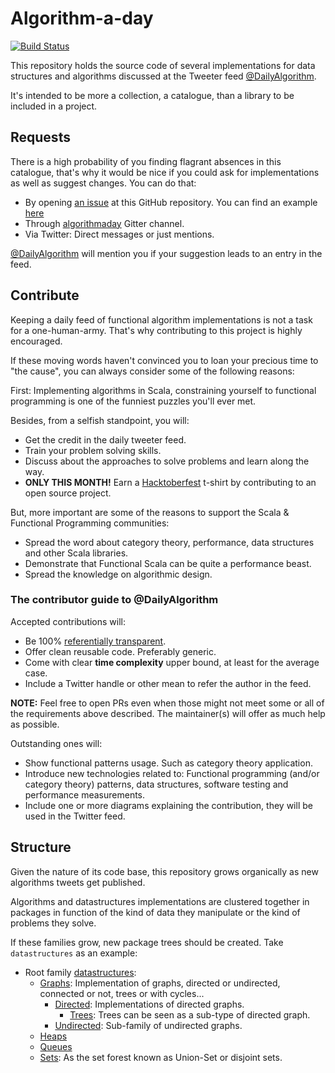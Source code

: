 # Algorithm-a-day
[![Build Status](https://travis-ci.org/pfcoperez/algorithmaday.svg?branch=master)](https://travis-ci.org/pfcoperez/algorithmaday)

This repository holds the source code of several implementations for data structures and algorithms discussed at the Tweeter feed [@DailyAlgorithm](https://twitter.com/DailyAlgorithm).

It's intended to be more a collection, a catalogue, than a library to be included in a project.

## Requests

There is a high probability of you finding flagrant absences in this catalogue, that's why it would be nice if you could ask for implementations as well as suggest changes. You can do that:

 - By opening [an issue](https://github.com/pfcoperez/algorithmaday/issues/new) at this GitHub repository. You can find an example [here](https://github.com/pfcoperez/algorithmaday/issues/7)
 - Through [algorithmaday](https://gitter.im/algorithmaday) Gitter channel.
 - Via Twitter: Direct messages or just mentions.

[@DailyAlgorithm](https://twitter.com/DailyAlgorithm) will mention you if your suggestion leads to an entry in the feed.

## Contribute

Keeping a daily feed of functional algorithm implementations is not
a task for a one-human-army. That's why contributing to this project is highly encouraged.

If these moving words haven't convinced you to loan your precious time to "the cause", you can always consider some of the following reasons:

First: Implementing algorithms in Scala, constraining yourself to functional
programming is one of the funniest puzzles you'll ever met.

Besides, from a selfish standpoint, you will:

* Get the credit in the daily tweeter feed.
* Train your problem solving skills.
* Discuss about the approaches to solve problems and learn along the way.
* **ONLY THIS MONTH!** Earn a [Hacktoberfest](https://hacktoberfest.digitalocean.com/) t-shirt by contributing to an open source project.

But, more important are some of the reasons to support the Scala & Functional Programming communities:

* Spread the word about category theory, performance, data structures and other Scala libraries.
* Demonstrate that Functional Scala can be quite a performance beast.
* Spread the knowledge on algorithmic design.

### The contributor guide to @DailyAlgorithm

Accepted contributions will:

 - Be 100% [referentially transparent](https://en.wikipedia.org/wiki/Referential_transparency).
 - Offer clean reusable code. Preferably generic.
 - Come with clear **time complexity** upper bound, at least for the average case.
 - Include a Twitter handle or other mean to refer the author in the feed.

**NOTE:** Feel free to open PRs even when those might not meet some or all of the requirements above described. The maintainer(s) will offer as much help as possible.

Outstanding ones will:

 - Show functional patterns usage. Such as category theory application.
 - Introduce new technologies related to: Functional programming (and/or category theory) patterns, data structures, software testing and performance measurements.
 - Include one or more diagrams explaining the contribution, they will be used in the Twitter feed.

## Structure

Given the nature of its code base, this repository grows organically as
new algorithms tweets get published.

Algorithms and datastructures implementations are clustered together in packages
in function of the kind of data they manipulate or the kind of problems they
solve.

If these families grow, new package trees should be created. Take `datastructures` as an example:

* Root family [datastructures](https://github.com/pfcoperez/algorithmaday/tree/master/src/main/scala/org/pfcoperez/dailyalgorithm/datastructures):
  * [Graphs](https://github.com/pfcoperez/algorithmaday/tree/master/src/main/scala/org/pfcoperez/dailyalgorithm/datastructures/graphs): Implementation of graphs, directed or undirected, connected or not, trees or with cycles...
    * [Directed](https://github.com/pfcoperez/algorithmaday/tree/master/src/main/scala/org/pfcoperez/dailyalgorithm/datastructures/graphs/directed): Implementations of directed graphs.
      * [Trees](https://github.com/pfcoperez/algorithmaday/tree/master/src/main/scala/org/pfcoperez/dailyalgorithm/datastructures/graphs/directed/trees): Trees can be seen as a sub-type of directed graph.
    * [Undirected](https://github.com/pfcoperez/algorithmaday/tree/master/src/main/scala/org/pfcoperez/dailyalgorithm/datastructures/graphs/undirected): Sub-family of undirected graphs.
  * [Heaps](https://github.com/pfcoperez/algorithmaday/tree/master/src/main/scala/org/pfcoperez/dailyalgorithm/datastructures/heaps)
  * [Queues](https://github.com/pfcoperez/algorithmaday/blob/master/src/main/scala/org/pfcoperez/dailyalgorithm/datastructures/queues)
  * [Sets](https://github.com/pfcoperez/algorithmaday/tree/master/src/main/scala/org/pfcoperez/dailyalgorithm/datastructures/sets): As the set forest known as Union-Set or disjoint sets.
